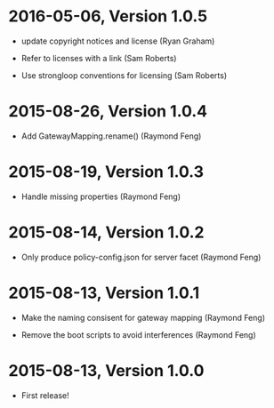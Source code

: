 2016-05-06, Version 1.0.5
=========================

 * update copyright notices and license (Ryan Graham)

 * Refer to licenses with a link (Sam Roberts)

 * Use strongloop conventions for licensing (Sam Roberts)


2015-08-26, Version 1.0.4
=========================

 * Add GatewayMapping.rename() (Raymond Feng)


2015-08-19, Version 1.0.3
=========================

 * Handle missing properties (Raymond Feng)


2015-08-14, Version 1.0.2
=========================

 * Only produce policy-config.json for server facet (Raymond Feng)


2015-08-13, Version 1.0.1
=========================

 * Make the naming consisent for gateway mapping (Raymond Feng)

 * Remove the boot scripts to avoid interferences (Raymond Feng)


2015-08-13, Version 1.0.0
=========================

 * First release!
